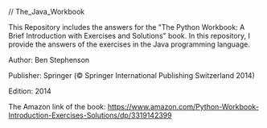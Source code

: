 // The_Java_Workbook

This Repository includes the answers for the "The Python Workbook: A Brief Introduction with Exercises and Solutions" book.
In this repository, I provide the answers of the exercises in the Java programming language.

Author: Ben Stephenson

Publisher: Springer (© Springer International Publishing Switzerland 2014)

Edition: 2014

The Amazon link of the book: https://www.amazon.com/Python-Workbook-Introduction-Exercises-Solutions/dp/3319142399
